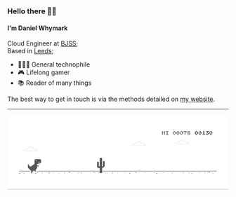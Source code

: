 ### Hello there 👋🏻

#### I'm Daniel Whymark 

Cloud Engineer at [BJSS](https://www.bjss.com/);<br>
Based in [Leeds](https://en.wikipedia.org/wiki/Leeds);<br>

- 👨🏻‍💻 General technophile
- 🎮 Lifelong gamer
- 📚 Reader of many things

The best way to get in touch is via the methods detailed on [my website](https://whymark.net/).

---

![Chrome Dino GIF](/dino.gif)
